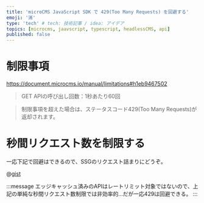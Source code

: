 ```yaml
---
title: 'microCMS JavaScript SDK で 429(Too Many Requests) を回避する'
emoji: '🈵'
type: 'tech' # tech: 技術記事 / idea: アイデア
topics: [microcms, jaavscript, typescript, headlessCMS, api]
published: false
---
```


# 制限事項

https://document.microcms.io/manual/limitations#h1eb9467502

> GET APIの呼び出し回数：1秒あたり60回

> 制限事項を超えた場合は、ステータスコード429(Too Many Requests)が返却されます。

# 秒間リクエスト数を制限する

一応下記で回避はできるので、SSGのリクエスト詰まりにどうぞ。

@[gist](https://gist.github.com/the-fukui/2fbcf3476d3ab7073da08ea0c29be828)

:::message
エッジキャッシュ済みのAPIはレートリミット対象ではないので、上記の単純な秒間リクエスト数制限では非効率的...だが一応429は回避できる。
:::
